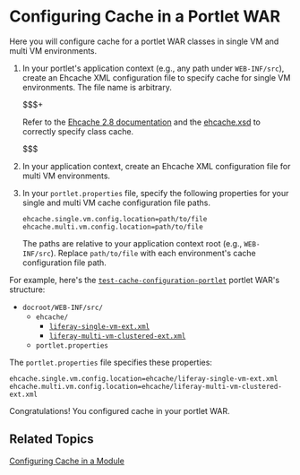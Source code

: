 # Configuring Cache in a Portlet WAR [](id=configuring-cache-in-a-portlet-war)

Here you will configure cache for a portlet WAR classes in single VM and multi
VM environments. 

1.  In your portlet's application context (e.g., any path under `WEB-INF/src`), 
    create an Ehcache XML configuration file to specify cache for single VM
    environments. The file name is arbitrary. 

    $$$+ 

    Refer to the
    [Ehcache 2.8 documentation](http://www.ehcache.org/documentation/2.8/configuration/index.html)
    and the
    [ehcache.xsd](http://www.ehcache.org/ehcache.xsd)
    to correctly specify class cache. 

    $$$

2.  In your application context, create an Ehcache XML configuration file for 
    multi VM environments. 

3.  In your `portlet.properties` file, specify the following properties for 
    your single and multi VM cache configuration file paths. 

        ehcache.single.vm.config.location=path/to/file
        ehcache.multi.vm.config.location=path/to/file 
        
    The paths are relative to your application context root (e.g.,
    `WEB-INF/src`). Replace `path/to/file` with each environment's cache
    configuration file path. 

For example, here's the
[`test-cache-configuration-portlet`](https://github.com/liferay/liferay-plugins/blob/7.0.x/portlets/test-cache-configuration-portlet)
portlet WAR's structure:

-   `docroot/WEB-INF/src/`
    -   `ehcache/`
        -   [`liferay-single-vm-ext.xml`](https://github.com/liferay/liferay-plugins/blob/7.0.x/portlets/test-cache-configuration-portlet/docroot/WEB-INF/src/ehcache/liferay-single-vm-ext.xml)
        -   [`liferay-multi-vm-clustered-ext.xml`](https://github.com/liferay/liferay-plugins/blob/7.0.x/portlets/test-cache-configuration-portlet/docroot/WEB-INF/src/ehcache/liferay-multi-vm-clustered-ext.xml)
    -   `portlet.properties`

The `portlet.properties` file specifies these properties:

    ehcache.single.vm.config.location=ehcache/liferay-single-vm-ext.xml
    ehcache.multi.vm.config.location=ehcache/liferay-multi-vm-clustered-ext.xml

Congratulations! You configured cache in your portlet WAR. 

## Related Topics [](id=related-topics)

[Configuring Cache in a Module](/developer/frameworks/-/knowledge_base/7-2/configuring-cache-in-a-module)

